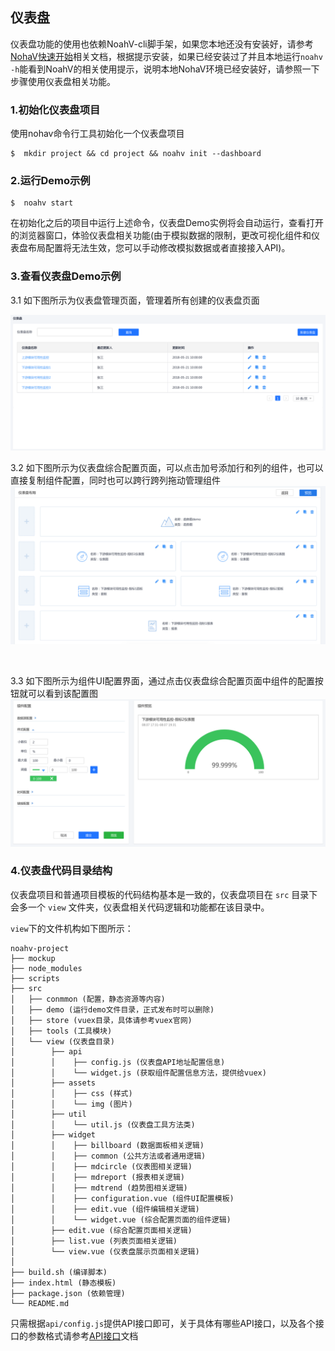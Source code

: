 ## 仪表盘
仪表盘功能的使用也依赖NoahV-cli脚手架，如果您本地还没有安装好，请参考[NohaV快速开始](#/guide/quickstart)相关文档，根据提示安装，如果已经安装过了并且本地运行`noahv -h`能看到NoahV的相关使用提示，说明本地NohaV环境已经安装好，请参照一下步骤使用仪表盘相关功能。


### 1.初始化仪表盘项目
使用nohav命令行工具初始化一个仪表盘项目

<div class="normal-code">

```
$  mkdir project && cd project && noahv init --dashboard
```
</div>

### 2.运行Demo示例

<div class="normal-code">

```
$  noahv start
```
</div>

在初始化之后的项目中运行上述命令，仪表盘Demo实例将会自动运行，查看打开的浏览器窗口，体验仪表盘相关功能(由于模拟数据的限制，更改可视化组件和仪表盘布局配置将无法生效，您可以手动修改模拟数据或者直接接入API)。

### 3.查看仪表盘Demo示例
3.1 如下图所示为仪表盘管理页面，管理着所有创建的仪表盘页面

<img src="../../common/assets/img/dashboard-list.png" width="800">


<br />


3.2 如下图所示为仪表盘综合配置页面，可以点击加号添加行和列的组件，也可以直接复制组件配置，同时也可以跨行跨列拖动管理组件
<img src="../../common/assets/img/dashboard-edit.png" width="800">

<br />


3.3 如下图所示为组件UI配置界面，通过点击仪表盘综合配置页面中组件的配置按钮就可以看到该配置图
<img src="../../common/assets/img/conf.png" width="800">

### 4.仪表盘代码目录结构
仪表盘项目和普通项目模板的代码结构基本是一致的，仪表盘项目在 `src` 目录下会多一个 `view` 文件夹，仪表盘相关代码逻辑和功能都在该目录中。

`view`下的文件机构如下图所示：

<div class="normal-code">


```
noahv-project
├── mockup
├── node_modules
├── scripts
├── src
│   ├── conmmon (配置，静态资源等内容)
│   ├── demo (运行demo文件目录，正式发布时可以删除) 
│   ├── store (vuex目录，具体请参考vuex官网)
│   ├── tools (工具模块)
│   └── view (仪表盘目录)
│        ├── api 
│        │    ├── config.js (仪表盘API地址配置信息)
│        │    └── widget.js (获取组件配置信息方法，提供给vuex)
│        ├── assets
│        │    ├── css (样式)
│        │    └── img (图片)
│        ├── util 
│        │    └── util.js (仪表盘工具方法类)
│        ├── widget 
│        │    ├── billboard (数据面板相关逻辑)
│        │    ├── common (公共方法或者通用逻辑)
│        │    ├── mdcircle (仪表图相关逻辑)
│        │    ├── mdreport (报表相关逻辑)
│        │    ├── mdtrend (趋势图相关逻辑)
│        │    ├── configuration.vue (组件UI配置模板)
│        │    ├── edit.vue (组件编辑相关逻辑)
│        │    └── widget.vue (综合配置页面的组件逻辑)
│        ├── edit.vue (综合配置页面相关逻辑)
│        ├── list.vue (列表页面相关逻辑)
│        └── view.vue (仪表盘展示页面相关逻辑)
│
├── build.sh (编译脚本)
├── index.html (静态模板)
├── package.json (依赖管理)
└── README.md 
```
</div>


只需根据`api/config.js`提供API接口即可，关于具体有哪些API接口，以及各个接口的参数格式请参考[API接口](#/doc/view/api/api)文档




